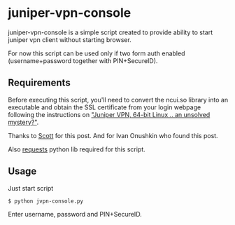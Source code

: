juniper-vpn-console
===================

juniper-vpn-console is a simple script created to provide ability to start juniper vpn client without starting browser.

For now this script can be used only if two form auth enabled (username+password together with PIN+SecureID).

Requirements
------------

Before executing this script, you'll need to convert the ncui.so library into an executable and obtain the SSL certificate from your login webpage following the instructions on ["Juniper VPN, 64-bit Linux .. an unsolved mystery?"](http://makefile.com/.plan/2009/10/juniper-vpn-64-bit-linux-an-unsolved-mystery/).

Thanks to [Scott](http://makefile.com/.plan/author/Scott/) for this post. And for Ivan Onushkin who found this post.

Also [requests](http://docs.python-requests.org/en/latest/) python lib required for this script.


Usage
-----

Just start script

```
$ python jvpn-console.py
```

Enter username, password and PIN+SecureID.
